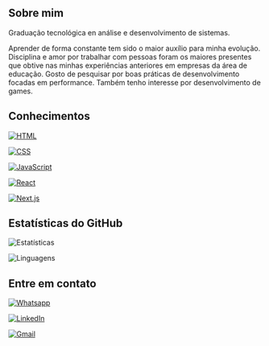 ## Sobre mim
Graduação tecnológica en análise e desenvolvimento de sistemas. 

Aprender de forma constante tem sido o maior auxílio para minha evolução. Disciplina e amor por trabalhar com pessoas foram os maiores presentes que obtive nas minhas experiências anteriores em empresas da área de educação. Gosto de pesquisar por boas práticas de desenvolvimento focadas em performance. Também tenho interesse por desenvolvimento de games.

## Conhecimentos
[![HTML](https://img.shields.io/badge/HTML-000?style=for-the-badge&logo=html5)](https://developer.mozilla.org/en-US/docs/Web/Guide/HTML/HTML5)


[![CSS](https://img.shields.io/badge/css-000?style=for-the-badge&logo=css3&logoColor=%231572B6)](https://developer.mozilla.org/en-US/docs/Web/CSS)

[![JavaScript](https://img.shields.io/badge/JavaScript-000?style=for-the-badge&logo=javascript)](https://developer.mozilla.org/en-US/docs/Web/JavaScript)

[![React](https://img.shields.io/badge/React-000?style=for-the-badge&logo=react)](https://reactjs.org/)

[![Next.js](https://img.shields.io/badge/Next.js-000?style=for-the-badge&logo=next.js)](https://nextjs.org/)

## Estatísticas do GitHub
![Estatísticas](https://github-readme-stats.vercel.app/api?username=CleytonFerreira&hide=stars&show_icons=true&theme=transparent&locale=pt-br)

![Linguagens](https://github-readme-stats-git-masterrstaa-rickstaa.vercel.app/api/top-langs/?username=CleytonFerreira&layout=pie&locale=pt-br)

## Entre em contato
[![Whatsapp](https://img.shields.io/badge/whatsapp-000?style=for-the-badge&logo=whatsapp)](https://api.whatsapp.com/send?phone=5585987100129)

[![LinkedIn](https://img.shields.io/badge/LinkedIn-000?style=for-the-badge&logo=LinkedIn&logoColor=0E76A8)](https://www.linkedin.com/in/cleyton-ferreira/)

[![Gmail](https://img.shields.io/badge/gmail-000?style=for-the-badge&logo=gmail)](mailto:cleytonferreira.dev@gmail.com)